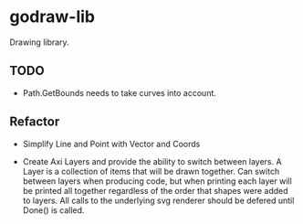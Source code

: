 godraw-lib
==========

Drawing library.

TODO
----

- Path.GetBounds needs to take curves into account.


Refactor
--------

- Simplify Line and Point with Vector and Coords

- Create Axi Layers and provide the ability to switch between layers. A Layer is a collection of items that will be drawn together.
  Can switch between layers when producing code, but when printing each layer will be printed all together regardless of the order that shapes were added to layers. All calls to the underlying svg renderer should be defered until Done() is called.